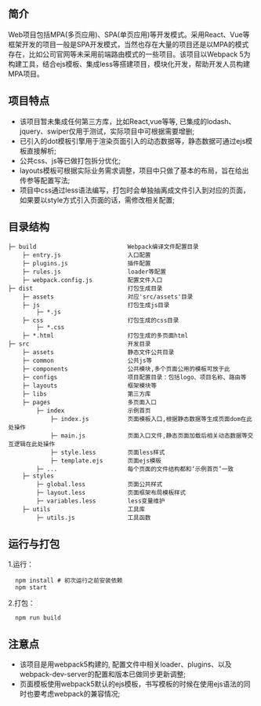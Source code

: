 ## 简介

Web项目包括MPA(多页应用)、SPA(单页应用)等开发模式。采用React、Vue等框架开发的项目一般是SPA开发模式，当然也存在大量的项目还是以MPA的模式存在，比如公司官网等未采用前端路由模式的一些项目。该项目以Webpack 5为构建工具，结合ejs模板、集成less等搭建项目，模块化开发，帮助开发人员构建MPA项目。

## 项目特点
- 该项目暂未集成任何第三方库，比如React,vue等等, 已集成的lodash、jquery、swiper仅用于测试，实际项目中可根据需要增删;
- 已引入的dot模板引擎用于渲染页面引入的动态数据等，静态数据可通过ejs模板直接解析;
- 公共css、js等已做打包拆分优化;
- layouts模板可根据实际业务需求调整，项目中只做了基本的布局，旨在给出传参等配置写法;
- 项目中css通过less语法编写，打包时会单独抽离成文件引入到对应的页面，如果要以style方式引入页面的话，需修改相关配置;

## 目录结构
```
├─ build                          Webpack编译文件配置目录   
    ├─ entry.js                   入口配置
    ├─ plugins.js                 插件配置
    ├─ rules.js                   loader等配置
    ├─ webpack.config.js          配置文件入口
├─ dist                           打包生成目录
    ├─ assets                     对应'src/assets'目录
    ├─ js                         打包生成js目录
        ├─ *.js
    ├─ css                        打包生成的css目录
        ├─ *.css
    ├─ *.html                     打包生成的多页面html
├─ src                            开发目录
    ├─ assets                     静态文件公共目录
    ├─ common                     公共js等
    ├─ components                 公共模块,多个页面公用的模板可放于此
    ├─ configs                    项目配置目录：包括logo、项目名称、路由等
    ├─ layouts                    框架模块等
    ├─ libs                       第三方库
    ├─ pages                      多页面入口
        ├─ index                  示例首页
            ├─ index.js           页面模板入口,根据静态数据等生成页面dom在此处操作
            ├─ main.js            页面入口文件,静态页面加载后相关动态数据等交互逻辑在此处操作
            ├─ style.less         页面less样式
            ├─ template.ejs       页面ejs模板
        ├─ ...                    每个页面的文件结构都和‘示例首页’一致
    ├─ styles
        ├─ global.less            页面公共样式
        ├─ layout.less            页面框架布局模板样式
        ├─ variables.less         less变量维护
    ├─ utils                      工具库
        ├─ utils.js               工具函数

```

## 运行与打包
  1.运行：
  ```
    npm install # 初次运行之前安装依赖
    npm start
  ```
  2.打包：
  ```
    npm run build
  ```

## 注意点
- 该项目是用webpack5构建的, 配置文件中相关loader、plugins、以及webpack-dev-server的配置和版本已做同步更新调整;
- 页面模板使用webpack5默认的ejs模板，书写模板的时候在使用ejs语法的同时也要考虑webpack的兼容情况;